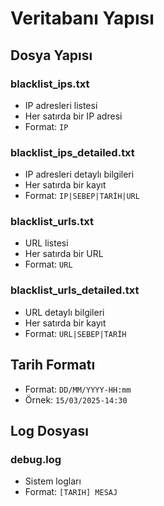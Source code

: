 # Veritabanı Yapısı

## Dosya Yapısı

### blacklist_ips.txt
- IP adresleri listesi
- Her satırda bir IP adresi
- Format: `IP`

### blacklist_ips_detailed.txt
- IP adresleri detaylı bilgileri
- Her satırda bir kayıt
- Format: `IP|SEBEP|TARİH|URL`

### blacklist_urls.txt
- URL listesi
- Her satırda bir URL
- Format: `URL`

### blacklist_urls_detailed.txt
- URL detaylı bilgileri
- Her satırda bir kayıt
- Format: `URL|SEBEP|TARİH`

## Tarih Formatı
- Format: `DD/MM/YYYY-HH:mm`
- Örnek: `15/03/2025-14:30`

## Log Dosyası
### debug.log
- Sistem logları
- Format: `[TARIH] MESAJ`